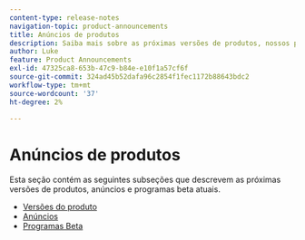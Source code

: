 ```yaml
---
content-type: release-notes
navigation-topic: product-announcements
title: Anúncios de produtos
description: Saiba mais sobre as próximas versões de produtos, nossos programas beta atuais ou anúncios.
author: Luke
feature: Product Announcements
exl-id: 47325ca8-653b-47c9-b84e-e10f1a57cf6f
source-git-commit: 324ad45b52dafa96c2854f1fec1172b88643bdc2
workflow-type: tm+mt
source-wordcount: '37'
ht-degree: 2%

---
```


# Anúncios de produtos

Esta seção contém as seguintes subseções que descrevem as próximas versões de produtos, anúncios e programas beta atuais.

* [Versões do produto](../product-announcements/product-releases/product-releases.md)
* [Anúncios](../product-announcements/announcements/announcements.md)
* [Programas Beta](../product-announcements/betas/betas.md)
